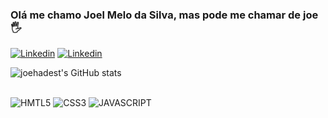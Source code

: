 ### Olá me chamo Joel Melo da Silva, mas pode me chamar de joe 🖐

[![Linkedin](https://img.shields.io/badge/LinkedIn-0077B5?style=for-the-badge&logo=linkedin&logoColor=white)](https://www.linkedin.com/in/joel-melo-ab60b729b/)
[![Linkedin](https://img.shields.io/badge/Instagram-E4405F?style=for-the-badge&logo=instagram&logoColor=white)](https://www.instagram.com/joehadest/)

![joehadest's GitHub stats](https://github-readme-stats.vercel.app/api?username=joehadest&show_icons=true&theme=radical)


<div style= "display inline_block"></br>
<img aling= center alt=HMTL5 src=https://img.shields.io/badge/HTML5-E34F26?style=for-the-badge&logo=html5&logoColor=white> 
<img aling= center alt=CSS3 src=https://img.shields.io/badge/CSS3-1572B6?style=for-the-badge&logo=css3&logoColor=white> 
<img aling= center alt=JAVASCRIPT src=https://img.shields.io/badge/JavaScript-F7DF1E?style=for-the-badge&logo=javascript&logoColor=black> 
</div>



